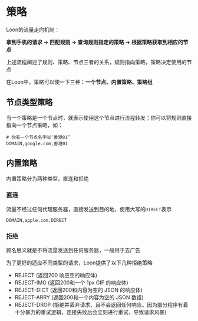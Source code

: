 # 策略
Loon的流量走向机制：

**拿到手机的请求 -> 匹配规则 -> 查询规则指定的策略 -> 根据策略获取到相应的节点**

上述流程阐述了规则、策略、节点三者的关系，规则指向策略，策略决定使用的节点

在Loon中，策略可以使一下三种：**一个节点、内置策略、策略组**

## 节点类型策略
当一个策略是一个节点时，就表示使用这个节点进行流程转发；你可以将规则直接指向一个节点策略，如：
```
# 你有一个节点名字叫‘香港01’
DOMAIN,google.com,香港01
```

## 内置策略
内置策略分为两种类型，直连和拒绝
### 直连
流量不经过任何代理服务器，直接发送到目的地，使用大写的`DIRECT`表示
```
DOMAIN,apple.com,DIRECT
```
### 拒绝
顾名思义就是不将流量发送到任何服务器，一般用于去广告

为了更好的适应不同类型的请求，Loon提供了以下几种拒绝策略
- REJECT (返回200 响应空的响应体)
- REJECT-IMG (返回200和一个 1px GIF 的响应体)
- REJECT-DICT (返回200和内容为空的 JSON 的响应体)
- REJECT-ARRY (返回200和一个内容为空的 JSON 数组)
- REJECT-DROP (拒绝并丢弃请求，且不会返回任何响应。因为部分程序有着十分暴力的重试逻辑，连接失败后会立刻进行重试，导致请求风暴)